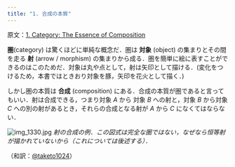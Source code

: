 ```yaml
---
title: "1. 合成の本質"
---
```

原文：[1. Category: The Essence of Composition](https://bartoszmilewski.com/2014/11/04/category-the-essence-of-composition/)

**圏**(category) は驚くほどに単純な概念だ．圏は **対象** (object) の集まりとその間を走る **射** (arrow / morphism) の集まりから成る．圏を簡単に絵に表すことができるのはこのためだ．対象は丸や点として，射は矢印として描ける．(変化をつけるため，本書ではときおり対象を豚，矢印を花火として描く．) 

しかし圏の本質は **合成** (composition) にある．合成の本質が圏であると言ってもいい．射は合成できる，つまり対象 $A$ から 対象 $B$ への射と，対象 $B$ から対象 $C$ への別の射があるとき，それらの合成となる射が $A$ から $C$ になくてはならない．

![img_1330.jpg](https://storage.googleapis.com/zenn-user-upload/6bs90wn06lgyf62fdzrj3hl7wzzm)
*射の合成の例．この図式は完全な圏ではない，なぜなら恒等射が描かれていないから（これについては後述する）．*

（和訳：[@taketo1024](https://zenn.dev/taketo1024)）
